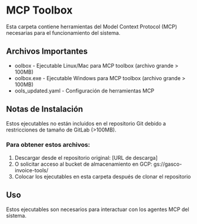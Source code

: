 # MCP Toolbox

Esta carpeta contiene herramientas del Model Context Protocol (MCP) necesarias para el funcionamiento del sistema.

## Archivos Importantes

- 	oolbox - Ejecutable Linux/Mac para MCP toolbox (archivo grande > 100MB)
- 	oolbox.exe - Ejecutable Windows para MCP toolbox (archivo grande > 100MB)
- 	ools_updated.yaml - Configuración de herramientas MCP

## Notas de Instalación

Estos ejecutables no están incluidos en el repositorio Git debido a restricciones de tamaño de GitLab (>100MB).

### Para obtener estos archivos:

1. Descargar desde el repositorio original: [URL de descarga]
2. O solicitar acceso al bucket de almacenamiento en GCP: gs://gasco-invoice-tools/
3. Colocar los ejecutables en esta carpeta después de clonar el repositorio

## Uso

Estos ejecutables son necesarios para interactuar con los agentes MCP del sistema.
